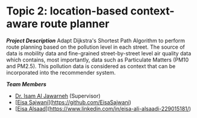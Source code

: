 # Topic 2: location-based context-aware route planner

***Project Description***
Adapt Dijkstra's Shortest Path Algorithm to perform route planning based on the pollution level in each street. The source of data is mobility data and fine-grained street-by-street level air quality data which contains, most importantly, data such as Particulate Matters (PM10 and PM2.5). This pollution data is considered as context that can be incorporated into the recommender system. 

***Team Members***

- [Dr. Isam Al Jawarneh](https://isamaljawarneh.github.io/) (Supervisor)
- [[Eisa Sajwani]()](https://github.com/EisaSajwani)
- [[Eisa Alsaad]()](https://www.linkedin.com/in/eisa-ali-alsaadi-229015181/)
